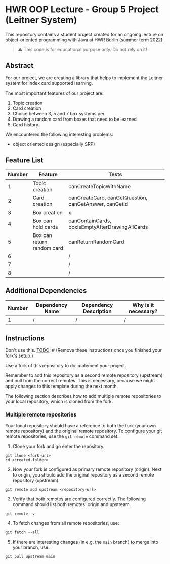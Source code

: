 # HWR OOP Lecture - Group 5 Project (Leitner System) 

This repository contains a student project created for an ongoing lecture on object-oriented programming with Java at HWR Berlin (summer term 2022).

> :warning: This code is for educational purpose only. Do not rely on it!

## Abstract

For our project, we are creating a library that helps to implement the Leitner system for index card supported learning.

The most important features of our project are:
1. Topic creation
2. Card creation
3. Choice between 3, 5 and 7 box systems per
4. Drawing a random card from boxes that need to be learned
5. Card history


We encountered the following interesting problems:
- object oriented design (especially SRP)


## Feature List

[TODO]: # (For each feature implemented, add a row to the table!)

| Number | Feature | Tests |
|--------|---------|-------|
| 1      | Topic creation       | canCreateTopicWithName     |
| 2      | Card creation       | canCreateCard, canGetQuestion, canGetAnswer, canGetId     |
| 3      | Box creation       | x     |
| 4      | Box can hold cards       | canContainCards, boxIsEmptyAfterDrawingAllCards     |
| 5      | Box can return random card      | canReturnRandomCard     |
| 6      |        | /     |
| 7      |        | /     |
| 8      |        | /     |


## Additional Dependencies

[TODO]: # (For each additional dependency your project requires- Add an additional row to the table!)

| Number | Dependency Name | Dependency Description | Why is it necessary? |
|--------|-----------------|------------------------|----------------------|
| 1      | /               | /                      | /                    |

## Instructions

Don't use this.
[TODO]: # (Remove these instructions once you finished your fork's setup.)

Use a fork of this repository to do implement your project.

Remember to add this repository as a second remote repository (upstream) and pull from the correct remotes.
This is necessary, because we might apply changes to this template during the next month.

The following section describes how to add multiple remote repositories to your local repository, which is cloned from the fork.

### Multiple remote repositories

Your local repository should have a reference to both the fork (your own remote repository) and the original remote repository.
To configure your git remote repositories, use the `git remote` command set.

1. Clone your fork and go enter the repository.
```
git clone <fork-url>
cd <created-folder>
```
2. Now your fork is configured as primary remote repository (origin).
Next to origin, you should add the original repository as a second remote repository (upstream).
```
git remote add upstream <repository-url>
```
3. Verify that both remotes are configured correctly.
The following command should list both remotes: origin and upstream.
```
git remote -v
```
4. To fetch changes from all remote repositories, use:
```
git fetch --all
```
5. If there are interesting changes (in e.g. the `main` branch) to merge into your branch, use:
```
git pull upstream main
```
